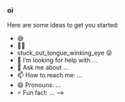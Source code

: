 ### oi

Here are some ideas to get you started:

- :sweat_smile:
- 🌱:smiling_face_with_three_hearts:
- stuck_out_tongue_winking_eye	:stuck_out_tongue_winking_eye:
- 🤔 I’m looking for help with ...
- 💬 Ask me about ...
- 📫 How to reach me: ...
- 😄 Pronouns: ...
- ⚡ Fun fact: ...
-->
